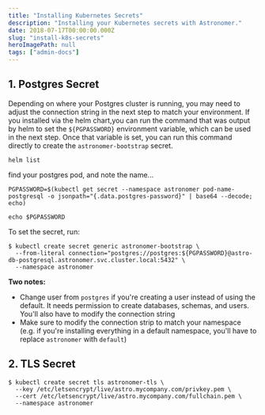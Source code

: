 ```yaml
---
title: "Installing Kubernetes Secrets"
description: "Installing your Kubernetes secrets with Astronomer."
date: 2018-07-17T00:00:00.000Z
slug: "install-k8s-secrets"
heroImagePath: null
tags: ["admin-docs"]
---
```


## 1. Postgres Secret

Depending on where your Postgres cluster is running, you may need to adjust the connection string in the next step to match your environment. If you installed via the helm chart,you can run the command that was output by helm to set the `${PGPASSWORD}` environment variable, which can be used in the next step. Once that variable is set, you can run this command directly to create the `astronomer-bootstrap` secret.

```
helm list
```

find your postgres pod, and note the name...

```
PGPASSWORD=$(kubectl get secret --namespace astronomer pod-name-postgresql -o jsonpath="{.data.postgres-password}" | base64 --decode; echo)

echo $PGPASSWORD
```

To set the secret, run:

```shell
$ kubectl create secret generic astronomer-bootstrap \
  --from-literal connection="postgres://postgres:${PGPASSWORD}@astro-db-postgresql.astronomer.svc.cluster.local:5432" \
  --namespace astronomer
```

**Two notes:** 
- Change user from `postgres` if you're creating a user instead of using the default. It needs permission to create databases, schemas, and users. You'll also have to modify the connection string
- Make sure to modify the connection strip to match your namespace (e.g. if you're installing everything in a default namespace, you'll have to replace `astronomer` with `default`)

## 2. TLS Secret


```shell
$ kubectl create secret tls astronomer-tls \
  --key /etc/letsencrypt/live/astro.mycompany.com/privkey.pem \
  --cert /etc/letsencrypt/live/astro.mycompany.com/fullchain.pem \
  --namespace astronomer
```
